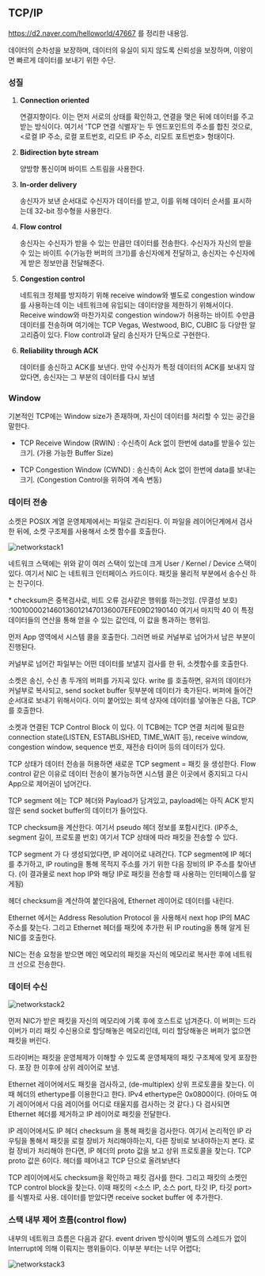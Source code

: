 ## TCP/IP

https://d2.naver.com/helloworld/47667 를 정리한 내용임.

데이터의 순차성을 보장하며, 데이터의 유실이 되지 않도록 신뢰성을 보장하며, 이왕이면 빠르게 데이터를 보내기 위한 수단.

### 성질 

1. **Connection oriented**

   연결지향이다. 이는 먼저 서로의 상태를 확인하고, 연결을 맺은 뒤에 데이터를 주고 받는 방식이다.
   여기서 'TCP 연결 식별자'는 두 엔드포인트의 주소를 합친 것으로, <로컬 IP 주소, 로컬 포트번호, 리모트 IP 주소, 리모트 포트번호> 형태이다.

2. **Bidirection byte stream**

   양방향 통신이며 바이트 스트림을 사용한다.

3. **In-order delivery**

   송신자가 보낸 순서대로 수신자가 데이터를 받고, 이를 위해 데이터 순서를 표시하는데 32-bit 정수형을 사용한다.

4. **Flow control**

   송신자는 수신자가 받을 수 있는 만큼만 데이터를 전송한다. 수신자가 자신의 받을 수 있는 바이트 수(가능한 버퍼의 크기)를 송신자에게 전달하고, 송신자는 수신자에게 받은 정보만큼 전달해준다.

5. **Congestion control**

   네트워크 정체를 방지하기 위해 receive window와 별도로 congestion window를 사용하는데 이는 네트워크에 유입되는 데이터양을 제한하기 위해서이다. Receive window와 마찬가지로 congestion window가 허용하는 바이트 수만큼 데이터를 전송하며 여기에는 TCP Vegas, Westwood, BIC, CUBIC 등 다양한 알고리즘이 있다. Flow control과 달리 송신자가 단독으로 구현한다.

6. **Reliability through ACK**

   데이터를 송신하고 ACK를 보낸다. 만약 수신자가 특정 데이터의 ACK를 보내지 않았다면, 송신자는 그 부분의 데이터를 다시 보냄

### Window

기본적인 TCP에는 Window size가 존재하며, 자신이 데이터를 처리할 수 있는 공간을 말한다.

- TCP Receive Window (RWIN) : 수신측이 Ack 없이 한번에 data를 받을수 있는 크기. (가용 가능한 Buffer Size)

- TCP Congestion Window (CWND) : 송신측이 Ack 없이 한번에 data를 보내는 크기. (Congestion Control을 위하여 계속 변동)

### 데이터 전송

소켓은 POSIX 계열 운영체제에서는 파일로 관리된다. 이 파일을 레이어단계에서 검사한 뒤에, 소켓 구조체를 사용해서 소켓 함수를 호출한다.

![networkstack1](https://d2.naver.com/content/images/2015/06/helloworld-47667-1.png)

네트워크 스택에는 위와 같이 여러 스택이 있는데 크게 User / Kernel / Device 스택이 있다. 여기서 NIC 는 네트워크 인터페이스 카드이다. 패킷을 물리적 부분에서 송수신 하는 친구이다.

\* checksum은 중복검사로, 비트 오류 검사같은 행위를 하는것임. (무결성 보호)
:10010000214601360121470136007EFE09D2190140 여기서 마지막 40 이 특정 데이터들의 연산을 통해 얻을 수 있는 값인데, 이 값을 통과하는 행위임.

먼저 App 영역에서 시스템 콜을 호출한다. 그러면 바로 커널부로 넘어가서 남은 부분이 진행된다.

커널부로 넘어간 파일부는 어떤 데이터를 보낼지 검사를 한 뒤, 소켓함수를 호출한다.

소켓은 송신, 수신 총 두개의 버퍼를 가지곡 있다. write 를 호출하면, 유저의 데이터가 커널부로 복사되고, send socket buffer 뒷부분에 데이터가 축가된다. 버퍼에 들어간 순서대로 보내기 위해서이다. 이미 붙어있는 회색 상자에 데이터를 넣어놓은 다음, TCP 를 호출한다.

소켓과 연결된 TCP Control Block 이 있다. 이 TCB에는 TCP 연결 처리에 필요한 connection state(LISTEN, ESTABLISHED, TIME_WAIT 등), receive window, congestion window, sequence 번호, 재전송 타이머 등의 데이터가 있다.

TCP 상태가 데이터 전송을 허용하면 새로운 TCP segment = 패킷 을 생성한다. Flow control 같은 이유로 데이터 전송이 불가능하면 시스템 콜은 이곳에서 중지되고 다시 App으로 제어권이 넘어간다.

TCP segment 에는 TCP 헤더와 Payload가 담겨있고, payload에는 아직 ACK 받지 않은 send socket buffer의 데이터가 들어있다.

TCP checksum을 계산한다. 여기서 pseudo 헤더 정보를 포함시킨다. (IP주소, segment 길이, 프로토콜 번호) 여기서 TCP 상태에 따라 패킷을 전송할 수 있다.

TCP segment 가 다 생성되었다면, IP 레이어로 내려간다. TCP segment에 IP 헤더를 추가하고, IP routing을 통해 목적지 주소를 가기 위한 다음 장비의 IP 주소를 찾아낸다. (이 결과물로 next hop IP와 해당 IP로 패킷을 전송할 때 사용하는 인터페이스를 알게됨)

헤더 checksum을 계산하여 붙인다음에, Ethernet 레이어로 데이터를 내린다.

Ethernet 에서는 Address Resolution Protocol 을 사용해서 next hop IP의 MAC 주소를 찾는다. 그리고 Ethernet 헤더를 패킷에 추가한 뒤 IP routing을 통해 알게 된 NIC를 호출한다.

NIC는 전송 요청을 받으면 메인 메모리의 패킷을 자신의 메모리로 복사한 후에 네트워크 선으로 전송한다.

### 데이터 수신

![networkstack2](https://d2.naver.com/content/images/2015/06/helloworld-47667-2.png)

먼저 NIC가 받은 패킷을 자신의 메모리에 기록 후에 호스트로 넘겨준다. 이 버퍼는 드라이버가 미리 패킷 수신용으로 할당해놓은 메모리인데, 미리 할당해놓은 버퍼가 없으면 패킷을 버린다.

드라이버는 패킷을 운영체제가 이해할 수 있도록 운영체재의 패킷 구조체에 맞게 포장한다. 포장 한 이후에 상위 레이어로 보냄.

Ethernet 레이어에서도 패킷을 검사하고, (de-multiplex) 상위 프로토콜을 찾는다. 이때 헤더의 ethertype를 이용한다고 한다. IPv4 ethertype은 0x0800이다. (아마도 여기 레이어에서 다음 레이어를 어디로 태울지를 검사하는 것 같다.) 다 검사되면 Ethernet 헤더를 제거하고 IP 레이어로 패킷을 전달한다.

IP 레이어에서도 IP 헤더 checksum 을 통해 패킷을 검사한다. 여기서 논리적인 IP 라우팅을 통해서 패킷을 로컬 장비가 처리해야하는지, 다른 장비로 보내야하는지 본다. 로컬 장비가 처리해야 한다면, IP 헤더의 proto 값을 보고 상위 프로토콜을 찾는다. TCP proto 값은 6이다. 헤더를 떼어내고 TCP 단으로 올려보낸다

TCP 레이어에서도 checksum을 확인하고 패킷 검사를 한다. 그리고 패킷의 소켓인 TCP control block을 찾는다. 이때 패킷의 <소스 IP, 소스 port, 타깃 IP, 타깃 port>를 식별자로 사용. 데이터를 받았다면 receive socket buffer 에 추가한다.

### 스택 내부 제어 흐름(control flow)

내부의 네트워크 흐름은 다음과 같다. event driven 방식이며 별도의 스레드가 없이 Interrupt에 의해 이뤄지는 행위들이다. 이부분 부터는 너무 어렵다;

![networkstack3](https://d2.naver.com/content/images/2015/06/helloworld-47667-3.png)

